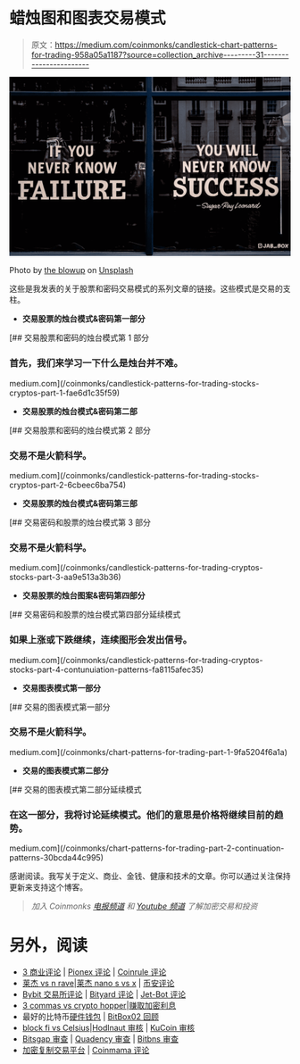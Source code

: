 # 蜡烛图和图表交易模式

> 原文：<https://medium.com/coinmonks/candlestick-chart-patterns-for-trading-958a05a1187?source=collection_archive---------31----------------------->

![](img/0fa5213b2badb016ff1ada6a8b70d36f.png)

Photo by [the blowup](https://unsplash.com/@theblowup?utm_source=medium&utm_medium=referral) on [Unsplash](https://unsplash.com?utm_source=medium&utm_medium=referral)

这些是我发表的关于股票和密码交易模式的系列文章的链接。这些模式是交易的支柱。

*   **交易股票的烛台模式&密码第一部分**

[](/coinmonks/candlestick-patterns-for-trading-stocks-cryptos-part-1-fae6d1c35f59) [## 交易股票和密码的烛台模式第 1 部分

### 首先，我们来学习一下什么是烛台并不难。

medium.com](/coinmonks/candlestick-patterns-for-trading-stocks-cryptos-part-1-fae6d1c35f59) 

*   **交易股票的烛台模式&密码第二部**

[](/coinmonks/candlestick-patterns-for-trading-stocks-cryptos-part-2-6cbeec6ba754) [## 交易股票和密码的烛台模式第 2 部分

### 交易不是火箭科学。

medium.com](/coinmonks/candlestick-patterns-for-trading-stocks-cryptos-part-2-6cbeec6ba754) 

*   **交易股票的烛台模式&密码第三部**

[](/coinmonks/candlestick-patterns-for-trading-cryptos-stocks-part-3-aa9e513a3b36) [## 交易密码和股票的烛台模式第 3 部分

### 交易不是火箭科学。

medium.com](/coinmonks/candlestick-patterns-for-trading-cryptos-stocks-part-3-aa9e513a3b36) 

*   **交易股票的烛台图案&密码第四部分**

[](/coinmonks/candlestick-patterns-for-trading-cryptos-stocks-part-4-contunuiation-patterns-fa8115afec35) [## 交易密码和股票的烛台模式第四部分延续模式

### 如果上涨或下跌继续，连续图形会发出信号。

medium.com](/coinmonks/candlestick-patterns-for-trading-cryptos-stocks-part-4-contunuiation-patterns-fa8115afec35) 

*   **交易图表模式第一部分**

[](/coinmonks/chart-patterns-for-trading-part-1-9fa5204f6a1a) [## 交易的图表模式第一部分

### 交易不是火箭科学。

medium.com](/coinmonks/chart-patterns-for-trading-part-1-9fa5204f6a1a) 

*   **交易的图表模式第二部分**

[](/coinmonks/chart-patterns-for-trading-part-2-continuation-patterns-30bcda44c995) [## 交易的图表模式第二部分延续模式

### 在这一部分，我将讨论延续模式。他们的意思是价格将继续目前的趋势。

medium.com](/coinmonks/chart-patterns-for-trading-part-2-continuation-patterns-30bcda44c995) 

感谢阅读。我写关于定义、商业、金钱、健康和技术的文章。你可以通过关注保持更新来支持这个博客。

> *加入 Coinmonks* [*电报频道*](https://t.me/coincodecap) *和* [*Youtube 频道*](https://www.youtube.com/c/coinmonks/videos) *了解加密交易和投资*

# 另外，阅读

*   [3 商业评论](/coinmonks/3commas-review-an-excellent-crypto-trading-bot-2020-1313a58bec92) | [Pionex 评论](https://coincodecap.com/pionex-review-exchange-with-crypto-trading-bot) | [Coinrule 评论](/coinmonks/coinrule-review-2021-a-beginner-friendly-crypto-trading-bot-daf0504848ba)
*   [莱杰 vs n rave](/coinmonks/ledger-vs-ngrave-zero-7e40f0c1d694)|[莱杰 nano s vs x](/coinmonks/ledger-nano-s-vs-x-battery-hardware-price-storage-59a6663fe3b0) | [币安评论](/coinmonks/binance-review-ee10d3bf3b6e)
*   [Bybit 交易所评论](/coinmonks/bybit-exchange-review-dbd570019b71) | [Bityard 评论](https://coincodecap.com/bityard-reivew) | [Jet-Bot 评论](https://coincodecap.com/jet-bot-review)
*   [3 commas vs crypto hopper](/coinmonks/3commas-vs-pionex-vs-cryptohopper-best-crypto-bot-6a98d2baa203)|[赚取加密利息](/coinmonks/earn-crypto-interest-b10b810fdda3)
*   最好的比特币[硬件钱包](/coinmonks/hardware-wallets-dfa1211730c6) | [BitBox02 回顾](/coinmonks/bitbox02-review-your-swiss-bitcoin-hardware-wallet-c36c88fff29)
*   [block fi vs Celsius](/coinmonks/blockfi-vs-celsius-vs-hodlnaut-8a1cc8c26630)|[Hodlnaut 审核](/coinmonks/hodlnaut-review-best-way-to-hodl-is-to-earn-interest-on-your-bitcoin-6658a8c19edf) | [KuCoin 审核](https://coincodecap.com/kucoin-review)
*   [Bitsgap 审查](/coinmonks/bitsgap-review-a-crypto-trading-bot-that-makes-easy-money-a5d88a336df2) | [Quadency 审查](/coinmonks/quadency-review-a-crypto-trading-automation-platform-3068eaa374e1) | [Bitbns 审查](/coinmonks/bitbns-review-38256a07e161)
*   [加密复制交易平台](/coinmonks/top-10-crypto-copy-trading-platforms-for-beginners-d0c37c7d698c) | [Coinmama 评论](/coinmonks/coinmama-review-ace5641bde6e)